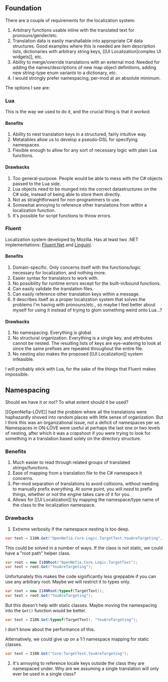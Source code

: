 ## Foundation

There are a couple of requirements for the localization system:

1. Arbitrary functions usable inline with the translated text for pronouns/gender/etc.
2. Translation data is easily marshallable into appropriate C# data structures. Good examples where this is needed are item description lists, dictionaries with arbitrary string keys, [[UI Localization|complex UI widgets]], etc.
3. Ability to merge/override translations with an external mod. Needed for adding the names/descriptions of new map object definitions, adding new string-type enum variants to a dictionary, etc.
4. I would strongly prefer namespacing, per-mod at an absolute minimum.

The options I see are:

### Lua

This is the way we used to do it, and the crucial thing is that *it worked.*

#### Benefits

1. Ability to nest translation keys in a structured, fairly intuitive way.
2. Metatables allow us to develop a pseudo-DSL for specifying namespaces.
3. Flexible enough to allow for any sort of necessary logic with plain Lua functions.

#### Drawbacks

1. Too general-purpose. People would be able to mess with the C# objects passed to the Lua side.
2. Lua objects need to be munged into the correct datastructures on the C# side, instead of being able to store them directly.
3. Not as straightforward for non-programmers to use.
4. Somewhat annoying to reference other translations from within a localization function.
5. It's possible for script functions to throw errors.

### Fluent

Localization system developed by Mozilla. Has at least two .NET implementations: [Fliuent.Net](https://github.com/blushingpenguin/Fluent.Net) and [Linguini](https://github.com/Ygg01/Linguini).

####  Benefits

1. Domain-specific. Only concerns itself with the functions/logic necessary for localization, and nothing more.
2. Easier syntax for translators to work with. 
3. No possibility for runtime errors except for the built-in/bound functions.
4. Can easily validate the translation files.
5. Can easily reference other translation keys within a message.
6. It describes itself as a proper localization system that solves the problems I'm having with pronouns/etc., so maybe I feel better about myself for using it instead of trying to glom something weird onto Lua...?

#### Drawbacks

1. No namespacing. Everything is global.
2. No structural organization. Everything is a single key, and attributes cannot be nested. The resulting lists of keys are eye-watering to look at since the same prefixes are repeated throughout the entire file. 
3. No nesting also makes the proposed [[UI Localization]] system infeasible.

I will probably stick with Lua, for the sake of the things that Fluent makes impossible.

## Namespacing

Should we have it or not? To what extent should it be used?

[[OpenNefia-LÖVE]] had the problem where all the translations were haphazardly shoved into random places with little sense of organization. But I think this was an organizational issue, not a deficit of namespaces per se. Namespaces in ON-LÖVE were useful at perhaps the last one or two levels of nesting, after which it was a crapshoot if you were trying to look for something in a translation based solely on the directory structure.

### Benefits

1. Much easier to read through related groups of translated strings/functions.
2. Ease of mapping from a translation file to the C# namespace it concerns.
3. Per-mod separation of translations to avoid collisions, without needing to manually prefix everything. At some point, you will *need* to prefix things, whether or not the engine takes care of it for you.
4. Allows for [[UI Localization]] by mapping the namespace/type name of the class to the localization namespace.

### Drawbacks

1. Extreme verbosity if the namespace nesting is too deep.

```csharp
var text = I18N.Get("OpenNefia.Core.Logic.TargetText.YouAreTargeting", Current.Player);
```

This could be solved in a number of ways. If the class is not static, we could have a "root path" helper class.

```csharp
var root = new I18NRoot("OpenNefia.Core.Logic.TargetText");
var text = root.Get("YouAreTargeting");
```

Unfortunately this makes the code significantly less greppable if you can use any arbitrary root. Maybe we will restrict it to types only.

```csharp
var root = new I18NRoot(typeof(TargetText));
var text = root.Get("YouAreTargeting");
```

But this doesn't help with static classes. Maybe moving the namespacing into the `Get()` function would be better.

```csharp
var text = I18N.Get(typeof(TargetText), "YouAreTargeting");
```

I don't know about the performance of this.

Alternatively, we could give up on a 1:1 namespace mapping for static classes.

```csharp
var text = I18N.Get("Core:TargetText.YouAreTargeting");
```

2. It's annoying to reference locale keys outside the class they are namespaced under. Why are we assuming a single translation will only ever be used in a single class?
